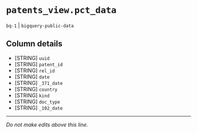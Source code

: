 # `patents_view.pct_data`
`bq-1` | `bigquery-public-data`

## Column details
* [STRING]    `uuid`
* [STRING]    `patent_id`
* [STRING]    `rel_id`
* [STRING]    `date`
* [STRING]    `_371_date`
* [STRING]    `country`
* [STRING]    `kind`
* [STRING]    `doc_type`
* [STRING]    `_102_date`

-------------------------------------------------------------------------------
*Do not make edits above this line.*
